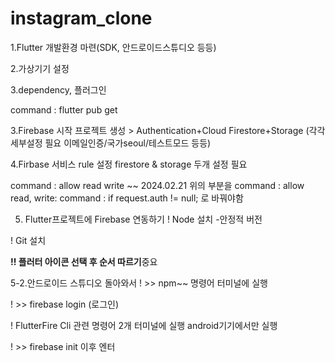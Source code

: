 # instagram_clone
1.Flutter 개발환경 마련(SDK, 안드로이드스튜디오 등등)

2.가상기기 설정

3.dependency, 플러그인 

command : flutter pub get 

3.Firebase 시작
프로젝트 생성 > Authentication+Cloud Firestore+Storage (각각 세부설정 필요 이메일인증/국가seoul/테스트모드 등등)

4.Firbase 서비스 rule 설정
firestore & storage 두개 설정 필요

command : allow read write ~~ 2024.02.21
위의 부분을
command : allow read, write:
command :   if request.auth != null;
로 바꿔야함

5. Flutter프로젝트에 Firebase 연동하기
! Node 설치 -안정적 버전

! Git 설치

**!! 플러터 아이콘 선택 후 순서 따르기**중요

5-2.안드로이드 스튜디오 돌아와서
! >> npm~~ 명령어 터미널에 실행

! >> firebase login      (로그인)

! FlutterFire Cli 관련 명령어 2개 터미널에 실행
android기기에서만 실행

! >> firebase init
이후 엔터
